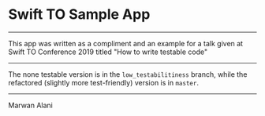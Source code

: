 # Swift TO Sample App
------
This app was written as a compliment and an example for a talk given at Swift TO Conference 2019 titled "How to write testable code"

------
The none testable version is in the `low_testabilitiness` branch, while the refactored (slightly more test-friendly) version is in `master`.

------
Marwan Alani
